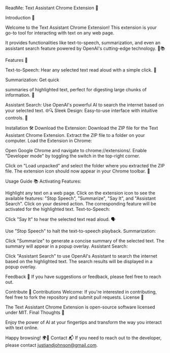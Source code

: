 ReadMe: Text Assistant Chrome Extension 🌟

Introduction 🚀

Welcome to the Text Assistant Chrome Extension! This extension is your go-to tool for interacting with text on any web page. 

It provides functionalities like text-to-speech, summarization, and even an assistant search feature powered by OpenAI's cutting-edge technology. 🤖📚

Features 🌈

Text-to-Speech: Hear any selected text read aloud with a simple click. 📢

Summarization: Get quick

summaries of highlighted text, perfect for digesting large chunks of information. 📄

Assistant Search: Use OpenAI's powerful AI to search the internet based on your selected text. 🌐🔍
Sleek Design: Easy-to-use interface with intuitive controls. 🎨

Installation 🛠️
Download the Extension:
Download the ZIP file for the Text Assistant Chrome Extension.
Extract the ZIP file to a folder on your computer.
Load the Extension in Chrome:

Open Google Chrome and navigate to chrome://extensions/.
Enable "Developer
mode" by toggling the switch in the top-right corner.

Click on "Load unpacked" and select the folder where you extracted the ZIP file.
The extension icon should now appear in your Chrome toolbar. 🎉

Usage Guide 📚
Activating Features:

Highlight any text on a web page.
Click on the extension icon to see the available features: "Stop Speech", "Summarize", "Say It", and "Assistant Search".
Click on your desired action. The corresponding feature will be activated for the highlighted text.
Text-to-Speech:

Click "Say It" to hear the selected text read aloud. 🗣️

Use "Stop Speech" to halt the text-to-speech playback.
Summarization:

Click "Summarize" to generate a concise summary of the selected text. The summary will appear in a popup overlay.
Assistant Search:

Click "Assistant Search" to use OpenAI's Assistant to search the internet based on the highlighted text. The search results will be displayed in a popup overlay.

Feedback 🙌 
If you have suggestions or feedback, please feel free to reach out.

Contribute 🤝
Contributions Welcome: If you're interested in contributing, feel free to fork the repository and submit pull requests.
License 📜

The Text Assistant Chrome Extension is open-source software licensed under MIT.
Final Thoughts 💭

Enjoy the power of AI at your fingertips and transform the way you interact with text online.

Happy browsing! 🌍📖
Contact 📬
If you need to reach out to the developer, please contact justiandjohnson@gmail.com.
